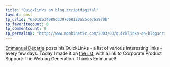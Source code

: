 ```yaml
---
title: "Quicklinks on blog.scriptdigital"
layout: post
tp_urlid: "6a010534988cd3970b0120a55ce36a970b"
tp_favoritecount: 0
tp_commentcount: 0
tp_permalink: "http://www.monkinetic.com/2003/03/quicklinks-on-blogscriptdigital.html"
---
```

<a href="http://blog.scriptdigital.com/">Emmanual D&eacute;carie</a> posts his QuickLinks - a list of various interesting links - every few days. Today I made it on <a href="http://blog.scriptdigital.com/index.php?entry=/Internet/Blogging/QuickLinks/quicklinks20030317.html">the list</a>, with a link to Corporate Product Support: The Weblog Generation. Thanks Emmanuel!
